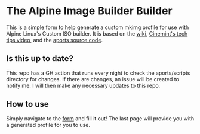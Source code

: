 # The Alpine Image Builder Builder

This is a simple form to help generate a custom mkimg profile for use with Alpine Linux's Custom ISO builder. It is based on the [wiki](https://wiki.alpinelinux.org/wiki/How_to_make_a_custom_ISO_image_with_mkimage), [Cinemint's tech tips video](https://www.youtube.com/watch?v=VGxxxABAl9s&t=790s), and the [aports source code](https://gitlab.alpinelinux.org/alpine/aports/-/tree/master/scripts).

## Is this up to date?

This repo has a GH action that runs every night to check the aports/scripts directory for changes. If there are changes, an issue will be created to notify me. I will then make any necessary updates to this repo.

## How to use

Simply navigate to the [form](http://mkimg.hostpi.io/) and fill it out! The last page will provide you with a generated profile for you to use.